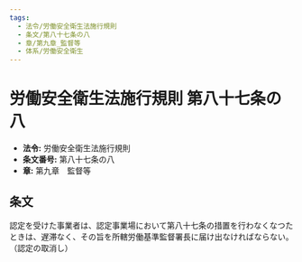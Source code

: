 ```yaml
---
tags:
  - 法令/労働安全衛生法施行規則
  - 条文/第八十七条の八
  - 章/第九章_監督等
  - 体系/労働安全衛生
---
```

# 労働安全衛生法施行規則 第八十七条の八

- **法令:** 労働安全衛生法施行規則
- **条文番号:** 第八十七条の八
- **章:** 第九章　監督等

## 条文
認定を受けた事業者は、認定事業場において第八十七条の措置を行わなくなつたときは、遅滞なく、その旨を所轄労働基準監督署長に届け出なければならない。
（認定の取消し）

